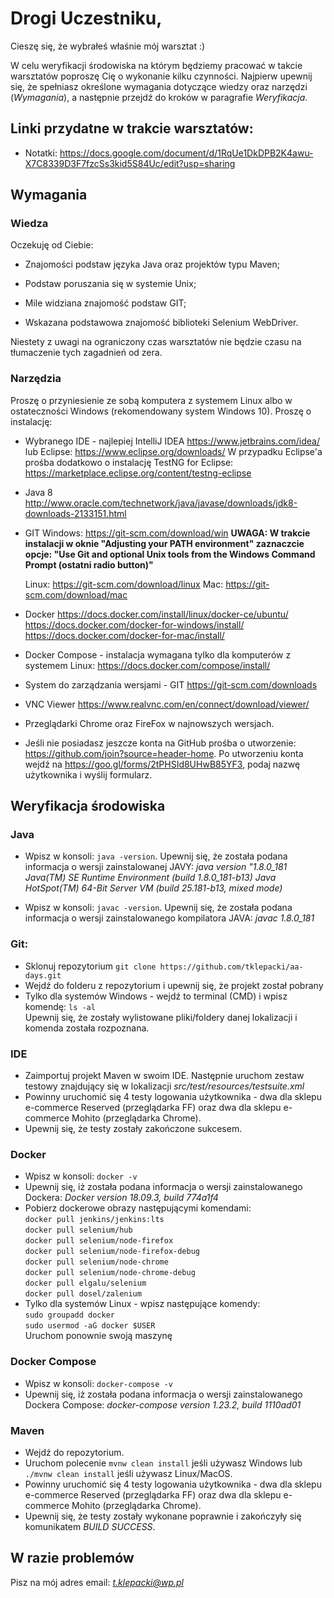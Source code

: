
# Drogi Uczestniku,

Cieszę się, że wybrałeś właśnie mój warsztat :) 

W celu weryfikacji środowiska na którym będziemy pracować w takcie warsztatów poproszę Cię o wykonanie kilku czynności. Najpierw upewnij się, że spełniasz określone wymagania dotyczące wiedzy oraz narzędzi (*Wymagania*), a następnie przejdź do kroków w paragrafie *Weryfikacja*.

## Linki przydatne w trakcie warsztatów:

- Notatki:
https://docs.google.com/document/d/1RqUe1DkDPB2K4awu-X7C8339D3F7fzcSs3kid5S84Uc/edit?usp=sharing

## Wymagania

### Wiedza

Oczekuję od Ciebie:

- Znajomości podstaw języka Java oraz projektów typu Maven;

- Podstaw poruszania się w systemie Unix;

- Mile widziana znajomość podstaw GIT;

- Wskazana podstawowa znajomość biblioteki Selenium WebDriver.

Niestety z uwagi na ograniczony czas warsztatów nie będzie czasu na tłumaczenie tych zagadnień od zera.

### Narzędzia

Proszę o przyniesienie ze sobą komputera z systemem Linux albo w ostateczności Windows (rekomendowany system Windows 10). Proszę o instalację:

- Wybranego IDE - najlepiej IntelliJ IDEA https://www.jetbrains.com/idea/ 
  lub Eclipse: https://www.eclipse.org/downloads/
  W przypadku Eclipse'a prośba dodatkowo o instalację TestNG for Eclipse: 
  https://marketplace.eclipse.org/content/testng-eclipse

- Java 8
  http://www.oracle.com/technetwork/java/javase/downloads/jdk8-downloads-2133151.html

- GIT
  Windows: https://git-scm.com/download/win
  **UWAGA: W trakcie instalacji w oknie "Adjusting your PATH environment" zaznaczcie opcje: "Use Git and optional Unix tools from the Windows Command Prompt (ostatni radio button)"**
  
  Linux: https://git-scm.com/download/linux
  Mac: https://git-scm.com/download/mac

- Docker
  https://docs.docker.com/install/linux/docker-ce/ubuntu/
  https://docs.docker.com/docker-for-windows/install/
  https://docs.docker.com/docker-for-mac/install/

- Docker Compose - instalacja wymagana tylko dla komputerów z systemem Linux:
  https://docs.docker.com/compose/install/

- System do zarządzania wersjami - GIT
  https://git-scm.com/downloads

- VNC Viewer
  https://www.realvnc.com/en/connect/download/viewer/

- Przeglądarki Chrome oraz FireFox w najnowszych wersjach.

- Jeśli nie posiadasz jeszcze konta na GitHub prośba o utworzenie:
  https://github.com/join?source=header-home. Po utworzeniu konta wejdź na https://goo.gl/forms/2tPHSId8UHwB85YF3, podaj nazwę   
  użytkownika i wyślij formularz.

## Weryfikacja środowiska

### Java

- Wpisz w konsoli: `java -version`. Upewnij się, że została podana informacja o wersji zainstalowanej JAVY:
  *java version "1.8.0_181*
  *Java(TM) SE Runtime Environment (build 1.8.0_181-b13)*
  *Java HotSpot(TM) 64-Bit Server VM (build 25.181-b13, mixed mode)* 

- Wpisz w konsoli: `javac -version`. Upewnij się, że została podana informacja o wersji zainstalowanego kompilatora JAVA:
  *javac 1.8.0_181*

### Git:

- Sklonuj repozytorium `git clone https://github.com/tklepacki/aa-days.git`
- Wejdź do folderu z repozytorium i upewnij się, że projekt został pobrany
- Tylko dla systemów Windows - wejdź to terminal (CMD) i wpisz komendę:
`ls -al`  
Upewnij się, że zostały wylistowane pliki/foldery danej lokalizacji i komenda została rozpoznana.

### IDE

- Zaimportuj projekt Maven w swoim IDE. Następnie uruchom zestaw testowy znajdujący się w lokalizacji
  *src/test/resources/testsuite.xml*
- Powinny uruchomić się 4 testy logowania użytkownika - dwa dla sklepu e-commerce Reserved (przeglądarka FF) oraz dwa dla sklepu 
  e-commerce Mohito (przeglądarka Chrome).
- Upewnij się, że testy zostały zakończone sukcesem.

### Docker

- Wpisz w konsoli: `docker -v`
- Upewnij się, iż została podana informacja o wersji zainstalowanego Dockera:
  *Docker version 18.09.3, build 774a1f4*
- Pobierz dockerowe obrazy następującymi komendami:  
`docker pull jenkins/jenkins:lts`  
`docker pull selenium/hub`  
`docker pull selenium/node-firefox`  
`docker pull selenium/node-firefox-debug`  
`docker pull selenium/node-chrome`  
`docker pull selenium/node-chrome-debug`  
`docker pull elgalu/selenium`  
`docker pull dosel/zalenium`  
- Tylko dla systemów Linux - wpisz następujące komendy:  
`sudo groupadd docker`  
`sudo usermod -aG docker $USER`  
Uruchom ponownie swoją maszynę

### Docker Compose

- Wpisz w konsoli: `docker-compose -v`
- Upewnij się, iż została podana informacja o wersji zainstalowanego Dockera Compose:
  *docker-compose version 1.23.2, build 1110ad01*

### Maven

- Wejdź do repozytorium.
- Uruchom polecenie `mvnw clean install` jeśli używasz Windows lub `./mvnw clean install` jeśli używasz Linux/MacOS.
- Powinny uruchomić się 4 testy logowania użytkownika - dwa dla sklepu e-commerce Reserved (przeglądarka FF) oraz dwa dla sklepu 
  e-commerce Mohito (przeglądarka Chrome).
- Upewnij się, że testy zostały wykonane poprawnie i zakończyły się komunikatem *BUILD SUCCESS*.

## W razie problemów
Pisz na mój adres email: *t.klepacki@wp.pl*
